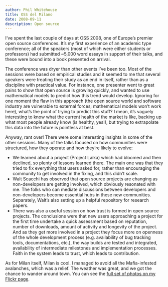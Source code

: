 ```yaml
---
author: Phil Whitehouse
title: OSS del Milano
date: 2008-09-11
description: Open source
---
```

I’ve spent the last couple of days at OSS 2008, one of Europe’s premier open source conferences. It’s my first experience of an academic type conference; all of the speakers (most of which were either students or professors) had submitted ~5,000 word essays in support of their talks, and these were bound into a book presented on arrival.

The conference was dryer than other events I’ve been too. Most of the sessions were based on empirical studies and it seemed to me that several speakers were treating their study as an end in itself, rather than as a discipline with practical value. For instance, one presenter went to great pains to show that open source is growing quickly, and wanted to use mathematical models to predict how this trend would develop. Ignoring for one moment the flaw in this approach (the open source world and software industry are vulnerable to external forces; mathematical models won’t work here), what’s the point of trying to predict this stuff? I mean, it’s vaguely interesting to know what the current health of the market is like, backing up what most people already know (is healthy, yes!), but trying to extrapolate this data into the future is pointless at best.

Anyway, rant over! There were some interesting insights in some of the other sessions. Many of the talks focused on how communities were structured, how they operate and how they’re likely to evolve:

- We learned about a project (Project Laika) which had bloomed and then declined, so plenty of lessons learned there. The main one was that they tried to fix everything that users asked for, rather than encouraging the community to get involved in the fixing, and this didn’t scale.
- Walt Scacchi has observed that open source projects are changing as non-developers are getting involved, which obviously resonated with me. The folks who can mediate discussions between developers and non-developers become essential hubs in these new communities. Separately, Walt’s also setting up a helpful repository for research papers.
- There was also a useful session on how trust is formed in open source projects. The conclusions were that new users approaching a project for the first time undertake a quick assessment based on reputation, number of downloads, amount of activity and longevity of the project. And as they get more involved in a project they focus more on openness of the whole development process (e.g. availability of bug tracking tools, documentations, etc.), the way builds are tested and integrated, availability of intermediate milestones and implementation processes. Faith in the system leads to trust, which leads to contribution.

As for Milan itself, Milan is cool. I managed to avoid all the Mafia-infested avalanches, which was a relief. The weather was great, and we got the chance to wander around town. You can see the [full set of photos on my Flickr page](http://www.flickr.com/photos/philliecasablanca/sets/72157607225160032/).
